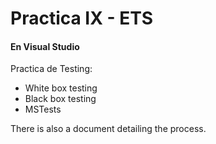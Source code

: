 # Practica IX - ETS

#### En Visual Studio
Practica de Testing:
- White box testing
- Black box testing
- MSTests

There is also a document detailing the process.